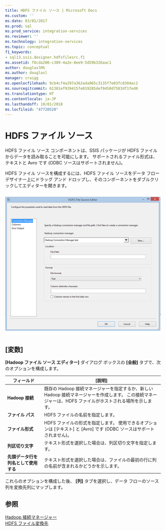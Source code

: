```yaml
---
title: HDFS ファイル ソース | Microsoft Docs
ms.custom: ''
ms.date: 03/01/2017
ms.prod: sql
ms.prod_service: integration-services
ms.reviewer: ''
ms.technology: integration-services
ms.topic: conceptual
f1_keywords:
- sql13.ssis.designer.hdfsfilesrc.f1
ms.assetid: f8cda200-c389-4a2e-8ee9-5d59b326aac1
author: douglaslMS
ms.author: douglasl
manager: craigg
ms.openlocfilehash: 9cb4cf4a297a362ada965c3135f7e03fc8304ac2
ms.sourcegitcommit: 61381ef939415fe019285def9450d7583df1fed0
ms.translationtype: HT
ms.contentlocale: ja-JP
ms.lasthandoff: 10/01/2018
ms.locfileid: "47720520"
---
```

# <a name="hdfs-file-source"></a>HDFS ファイル ソース
  HDFS ファイル ソース コンポーネントは、SSIS パッケージが HDFS ファイルからデータを読み取ることを可能にします。 サポートされるファイル形式は、テキストと Avro です  (ODBC ソースはサポートされません)。  
  
 HDFS ファイル ソースを構成するには、HDFS ファイル ソースをデータ フロー デザイナー上にドラッグ アンド ドロップし、そのコンポーネントをダブルクリックしてエディターを開きます。  
  
 ![HDFS ファイル ソース エディター](../../integration-services/data-flow/media/hdfs-file-source.png "HDFS ファイル ソース エディター")  
  
## <a name="options"></a>[変数]  
 **[Hadoop ファイル ソース エディター]** ダイアログ ボックスの **[全般]** タブで、次のオプションを構成します。  
  
|フィールド|[説明]|  
|-----------|-----------------|  
|**Hadoop 接続**|既存の Hadoop 接続マネージャーを指定するか、新しい Hadoop 接続マネージャーを作成します。 この接続マネージャーは、HDFS ファイルがホストされる場所を示します。|  
|**ファイル パス**|HDFS ファイルの名前を指定します。|  
|**ファイル形式**|HDFS ファイルの形式を指定します。 使用できるオプションは [テキスト] と [Avro] です (ODBC ソースはサポートされません)。|  
|**列区切り文字**|テキスト形式を選択した場合は、列区切り文字を指定します。|  
|**先頭データ行を列名として使用する**|テキスト形式を選択した場合は、ファイルの最初の行に列の名前が含まれるかどうかを示します。|  
  
 これらのオプションを構成した後、 **[列]** タブを選択し、データ フローのソース列を変換先列にマップします。  
  
## <a name="see-also"></a>参照  
 [Hadoop 接続マネージャー](../../integration-services/connection-manager/hadoop-connection-manager.md)   
 [HDFS ファイル変換先](../../integration-services/data-flow/hdfs-file-destination.md)  
  
  

